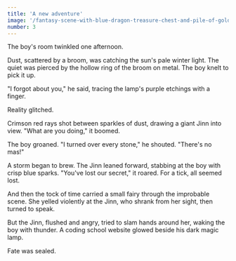```yaml
---
title: 'A new adventure'
image: '/fantasy-scene-with-blue-dragon-treasure-chest-and-pile-of-golden-coins-d-illustration-707801968.jpg'
number: 3
---
```


The boy's room twinkled one afternoon.

Dust, scattered by a broom, was catching the sun's pale winter light. The quiet was pierced by the hollow ring of the broom on metal. The boy knelt to pick it up.

"I forgot about you," he said, tracing the lamp's purple etchings with a finger.

Reality glitched. 

Crimson red rays shot between sparkles of dust, drawing a giant Jinn into view. "What are you doing," it boomed.

The boy groaned. "I turned over every stone," he shouted. "There's no mas!"

A storm began to brew. The Jinn leaned forward, stabbing at the boy with crisp blue sparks. "You've lost our secret," it roared. For a tick, all seemed lost.

And then the tock of time carried a small fairy through the improbable scene. She yelled violently at the Jinn, who shrank from her sight, then turned to speak.

But the Jinn, flushed and angry, tried to slam hands around her, waking the boy with thunder. A coding school website glowed beside his dark magic lamp.

Fate was sealed.